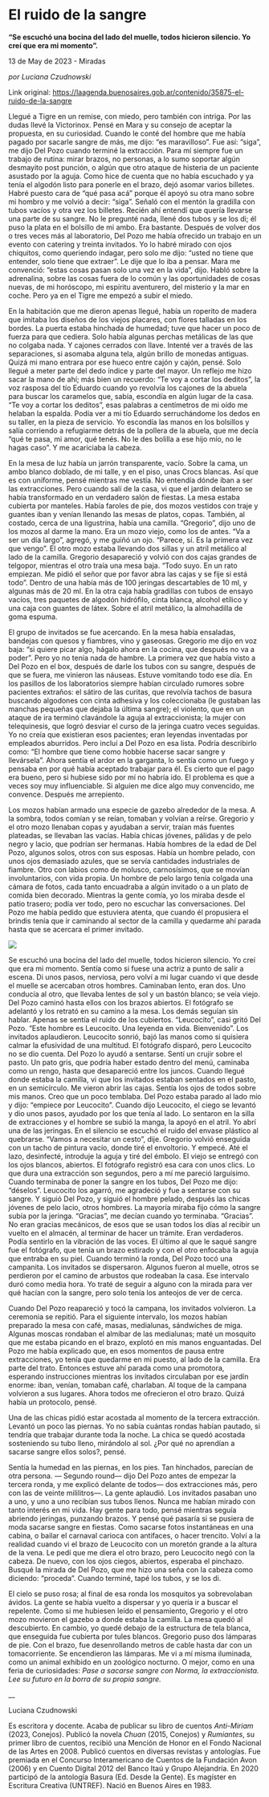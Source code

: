 # El ruido de la sangre

**“Se escuchó una bocina del lado del muelle, todos hicieron silencio. Yo creí que era mi momento”.**

13 de May de 2023 - Miradas

_por Luciana Czudnowski_

Link original: https://laagenda.buenosaires.gob.ar/contenido/35875-el-ruido-de-la-sangre



Llegué a Tigre en un remise, con miedo, pero también con intriga. Por las dudas llevé la Victorinox. Pensé en Mara y su consejo de aceptar la propuesta, en su curiosidad. Cuando le conté del hombre que me había pagado por sacarle sangre de más, me dijo: “es maravilloso”. Fue así: “siga”, me dijo Del Pozo cuando terminé la extracción. Para mí siempre fue un trabajo de rutina: mirar brazos, no personas, a lo sumo soportar algún desmayito post punción, o algún que otro ataque de histeria de un paciente asustado por la aguja. Como hice de cuenta que no había escuchado y ya tenía el algodón listo para ponerle en el brazo, dejó asomar varios billetes. Habré puesto cara de “qué pasa acá” porque él apoyó su otra mano sobre mi hombro y me volvió a decir: “siga”. Señaló con el mentón la gradilla con tubos vacíos y otra vez los billetes. Recién ahí entendí que quería llevarse una parte de su sangre. No le pregunté nada, llené dos tubos y se los di; él puso la plata en el bolsillo de mi ambo. Era bastante. Después de volver dos o tres veces más al laboratorio, Del Pozo me había ofrecido un trabajo en un evento con catering y treinta invitados. Yo lo habré mirado con ojos chiquitos, como queriendo indagar, pero solo me dijo: “usted no tiene que entender, solo tiene que extraer”. Le dije que lo iba a pensar. Mara me convenció: “estas cosas pasan solo una vez en la vida”, dijo. Habló sobre la adrenalina, sobre las cosas fuera de lo común y las oportunidades de cosas nuevas, de mi horóscopo, mi espíritu aventurero, del misterio y la mar en coche. Pero ya en el Tigre me empezó a subir el miedo.




En la habitación que me dieron apenas llegué, había un roperito de madera que imitaba los diseños de los viejos placares, con flores talladas en los bordes. La puerta estaba hinchada de humedad; tuve que hacer un poco de fuerza para que cediera. Solo había algunas perchas metálicas de las que no colgaba nada. Y cajones cerrados con llave. Intenté ver a través de las separaciones, si asomaba alguna tela, algún brillo de monedas antiguas. Quizá mi mano entrara por ese hueco entre cajón y cajón, pensé. Solo llegué a meter parte del dedo índice y parte del mayor. Un reflejo me hizo sacar la mano de ahí; más bien un recuerdo: “Te voy a cortar los deditos”, la voz rasposa del tío Eduardo cuando yo revolvía los cajones de la abuela para buscar los caramelos que, sabía, escondía en algún lugar de la casa. “Te voy a cortar los deditos”, esas palabras a centímetros de mi oído me helaban la espalda. Podía ver a mi tío Eduardo serruchándome los dedos en su taller, en la pieza de servicio. Yo escondía las manos en los bolsillos y salía corriendo a refugiarme detrás de la pollera de la abuela, que me decía “qué te pasa, mi amor, qué tenés. No le des bolilla a ese hijo mío, no le hagas caso”. Y me acariciaba la cabeza.




 En la mesa de luz había un jarrón transparente, vacío. Sobre la cama, un ambo blanco doblado, de mi talle, y en el piso, unas Crocs blancas. Así que es con uniforme, pensé mientras me vestía. No entendía dónde iban a ser las extracciones. Pero cuando salí de la casa, vi que el jardín delantero se había transformado en un verdadero salón de fiestas. La mesa estaba cubierta por manteles. Había faroles de pie, dos mozos vestidos con traje y guantes iban y venían llenando las mesas de platos, copas. También, al costado, cerca de una ligustrina, había una camilla. 
“Gregorio”, dijo uno de los mozos al darme la mano. Era un mozo viejo, como los de antes. “Va a ser un día largo”, agregó, y me guiñó un ojo. “Parece, sí. Es la primera vez que vengo”. El otro mozo estaba llevando dos sillas y un atril metálico al lado de la camilla. Gregorio desapareció y volvió con dos cajas grandes de telgopor, mientras el otro traía una mesa baja. “Todo suyo. En un rato empiezan. Me pidió el señor que por favor abra las cajas y se fije si está todo”. 
Dentro de una había más de 100 jeringas descartables de 10 ml, y algunas más de 20 ml. En la otra caja había gradillas con tubos de ensayo vacíos, tres paquetes de algodón hidrófilo, cinta blanca, alcohol etílico y una caja con guantes de látex. Sobre el atril metálico, la almohadilla de goma espuma.
 



El grupo de invitados se fue acercando. En la mesa había ensaladas, bandejas con quesos y fiambres, vino y gaseosas. Gregorio me dijo en voz baja: “si quiere picar algo, hágalo ahora en la cocina, que después no va a poder”. Pero yo no tenía nada de hambre. La primera vez que había visto a Del Pozo en el box, después de darle los tubos con su sangre, después de que se fuera, me vinieron las náuseas. Estuve vomitando todo ese día. En los pasillos de los laboratorios siempre habían circulado rumores sobre pacientes extraños: el sátiro de las curitas, que revolvía tachos de basura buscando algodones con cinta adhesiva y los coleccionaba (le gustaban las manchas pequeñas que dejaba la última sangre); el violento, que en un ataque de ira terminó clavándole la aguja al extraccionista; la mujer con telequinesis, que logró desviar el curso de la jeringa cuatro veces seguidas. Yo no creía que existieran esos pacientes; eran leyendas inventadas por empleados aburridos. Pero incluí a Del Pozo en esa lista. Podría describirlo como: “El hombre que tiene como hobbie hacerse sacar sangre y llevársela”. Ahora sentía el ardor en la garganta, lo sentía como un fuego y pensaba en por qué había aceptado trabajar para él. Es cierto que el pago era bueno, pero si hubiese sido por mí no habría ido. El problema es que a veces soy muy influenciable. Si alguien me dice algo muy convencido, me convence. Después me arrepiento.




 Los mozos habían armado una especie de gazebo alrededor de la mesa. A la sombra, todos comían y se reían, tomaban y volvían a reírse. Gregorio y el otro mozo llenaban copas y ayudaban a servir, traían más fuentes plateadas, se llevaban las vacías. 
Había chicas jóvenes, pálidas y de pelo negro y lacio, que podrían ser hermanas. Había hombres de la edad de Del Pozo, algunos solos, otros con sus esposas. Había un hombre pelado, con unos ojos demasiado azules, que se servía cantidades industriales de fiambre. Otro con labios como de molusco, carnosísimos, que se movían involuntarios, con vida propia. Un hombre de pelo largo tenía colgada una cámara de fotos, cada tanto encuadraba a algún invitado o a un plato de comida bien decorado. Mientras la gente comía, yo los miraba desde el patio trasero; podía ver todo, pero no escuchar las conversaciones. Del Pozo me había pedido que estuviera atenta, que cuando él propusiera el brindis tenía que ir caminando al sector de la camilla y quedarme ahí parada hasta que se acercara el primer invitado.
 



![](https://cdn.feater.me/files/images/1213780/f7de080d-8660-4c03-b684-edf3d74a95a7.jpeg)




 Se escuchó una bocina del lado del muelle, todos hicieron silencio. Yo creí que era mi momento. Sentía como si fuese una actriz a punto de salir a escena. Di unos pasos, nerviosa, pero volví a mi lugar cuando vi que desde el muelle se acercaban otros hombres. Caminaban lento, eran dos. Uno conducía al otro, que llevaba lentes de sol y un bastón blanco; se veía viejo. Del Pozo caminó hasta ellos con los brazos abiertos. El fotógrafo se adelantó y los retrató en su camino a la mesa. Los demás seguían sin hablar. Apenas se sentía el ruido de los cubiertos. “Leucocito”, casi gritó Del Pozo. “Este hombre es Leucocito. Una leyenda en vida. Bienvenido”. Los invitados aplaudieron. Leucocito sonrió, bajó las manos como si quisiera calmar la efusividad de una multitud. El fotógrafo disparó, pero Leucocito no se dio cuenta. Del Pozo lo ayudó a sentarse. Sentí un crujir sobre el pasto. Un pato gris, que podría haber estado dentro del menú, caminaba como un rengo, hasta que desapareció entre los juncos. 
Cuando llegué donde estaba la camilla, vi que los invitados estaban sentados en el pasto, en un semicírculo. Me vieron abrir las cajas. Sentía los ojos de todos sobre mis manos. Creo que un poco temblaba. Del Pozo estaba parado al lado mío y dijo: “empiece por Leucocito”. Cuando dijo Leucocito, el ciego se levantó y dio unos pasos, ayudado por los que tenía al lado. Lo sentaron en la silla de extracciones y el hombre se subió la manga, la apoyó en el atril. Yo abrí una de las jeringas. En el silencio se escuchó el ruido del envase plástico al quebrarse. “Vamos a necesitar un cesto”, dije. Gregorio volvió enseguida con un tacho de pintura vacío, donde tiré el envoltorio. Y empecé. Até el lazo, desinfecté, introduje la aguja y tiré del émbolo. El viejo se entregó con los ojos blancos, abiertos. El fotógrafo registró esa cara con unos clics. Lo que dura una extracción son segundos, pero a mí me pareció larguísimo. Cuando terminaba de poner la sangre en los tubos, Del Pozo me dijo: “déselos”. Leucocito los agarró, me agradeció y fue a sentarse con su sangre. Y siguió Del Pozo, y siguió el hombre pelado, después las chicas jóvenes de pelo lacio, otros hombres. La mayoría miraba fijo cómo la sangre subía por la jeringa. “Gracias”, me decían cuando yo terminaba. “Gracias”. No eran gracias mecánicos, de esos que se usan todos los días al recibir un vuelto en el almacén, al terminar de hacer un trámite. Eran verdaderos. Podía sentirlo en la vibración de las voces. El último al que le saqué sangre fue el fotógrafo, que tenía un brazo estirado y con el otro enfocaba la aguja que entraba en su piel. Cuando terminó la ronda, Del Pozo tocó una campanita. Los invitados se dispersaron. Algunos fueron al muelle, otros se perdieron por el camino de arbustos que rodeaban la casa. Ese intervalo duró como media hora. Yo traté de seguir a alguno con la mirada para ver qué hacían con la sangre, pero solo tenía los anteojos de ver de cerca.
 



Cuando Del Pozo reapareció y tocó la campana, los invitados volvieron. La ceremonia se repitió. Para el siguiente intervalo, los mozos habían preparado la mesa con café, masas, medialunas, sándwiches de miga. Algunas moscas rondaban el almíbar de las medialunas; maté un mosquito que me estaba picando en el brazo, explotó en mis manos enguantadas. Del Pozo me había explicado que, en esos momentos de pausa entre extracciones, yo tenía que quedarme en mi puesto, al lado de la camilla. Era parte del trato. Entonces estuve ahí parada como una promotora, esperando instrucciones mientras los invitados circulaban por ese jardín enorme: iban, venían, tomaban café, charlaban. Al toque de la campana volvieron a sus lugares. Ahora todos me ofrecieron el otro brazo. Quizá había un protocolo, pensé.




Una de las chicas pidió estar acostada al momento de la tercera extracción. Levantó un poco las piernas. Yo no sabía cuántas rondas habían pautado, si tendría que trabajar durante toda la noche. La chica se quedó acostada sosteniendo su tubo lleno, mirándolo al sol. ¿Por qué no aprendían a sacarse sangre ellos solos?, pensé.




 Sentía la humedad en las piernas, en los pies. Tan hinchados, parecían de otra persona. 
— Segundo round— dijo Del Pozo antes de empezar la tercera ronda, y me explicó delante de todos— dos extracciones más, pero con las de veinte mililitros—. La gente aplaudió. 
Los invitados pasaban uno a uno, y uno a uno recibían sus tubos llenos. Nunca me habían mirado con tanto interés en mi vida. Hay gente para todo, pensé mientras seguía abriendo jeringas, punzando brazos. Y pensé qué pasaría si se pusiera de moda sacarse sangre en fiestas. Como sacarse fotos instantáneas en una cabina, o bailar el carnaval carioca con antifaces, o hacer trencito. Volví a la realidad cuando vi el brazo de Leucocito con un moretón grande a la altura de la vena. Le pedí que me diera el otro brazo, pero Leucocito negó con la cabeza. De nuevo, con los ojos ciegos, abiertos, esperaba el pinchazo. Busqué la mirada de Del Pozo, que me hizo una seña con la cabeza como diciendo: “proceda”. Cuando terminé, tapé los tubos, y se los di.
 



El cielo se puso rosa; al final de esa ronda los mosquitos ya sobrevolaban ávidos. La gente se había vuelto a dispersar y yo quería ir a buscar el repelente. Como si me hubiesen leído el pensamiento, Gregorio y el otro mozo movieron el gazebo a donde estaba la camilla. La mesa quedó al descubierto. En cambio, yo quedé debajo de la estructura de tela blanca, que enseguida fue cubierta por tules blancos. Gregorio puso dos lámparas de pie. Con el brazo, fue desenrollando metros de cable hasta dar con un tomacorriente. Se encendieron las lámparas. Me vi a mí misma iluminada, como un animal exhibido en un zoológico nocturno. O mejor, como en una feria de curiosidades: *Pase a sacarse sangre con Norma, la extraccionista. Lee su futuro en la borra de su propia sangre.*




\_\_




Luciana Czudnowski




Es escritora y docente. Acaba de publicar su libro de cuentos *Anti-Miriam* (2023, Conejos). Publicó la novela *Chuan* (2015, Conejos) y *Rumiantes*, su primer libro de cuentos, recibió una Mención de Honor en el Fondo Nacional de las Artes en 2008. Publicó cuentos en diversas revistas y antologías. Fue premiada en el Concurso Interamericano de Cuentos de la Fundación Avon (2006) y en Cuento Digital 2012 del Banco Itaú y Grupo Alejandría. En 2020 participó de la antología Basura (Ed. Desde la Gente). Es magíster en Escritura Creativa (UNTREF). Nació en Buenos Aires en 1983.



